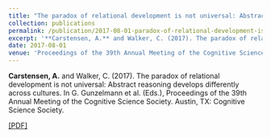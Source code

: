 ```yaml
---
title: "The paradox of relational development is not universal: Abstract reasoning develops differently across cultures"
collection: publications
permalink: /publication/2017-08-01-paradox-of-relational-development-is-not-universal
excerpt: '**Carstensen, A.** and Walker, C. (2017). The paradox of relational development is not universal: Abstract reasoning develops differently across cultures. In G. Gunzelmann et al. (Eds.), Proceedings of the 39th Annual Meeting of the Cognitive Science Society. Austin, TX: Cognitive Science Society. [[PDF]](http://abcarstensen.github.io/files/Carstensen&Walker2017_Paradox-of-relational-development-is-not-universal.pdf)'
date: 2017-08-01
venue: 'Proceedings of the 39th Annual Meeting of the Cognitive Science Society'
---
```

**Carstensen, A.** and Walker, C. (2017). The paradox of relational development is not universal: Abstract reasoning develops differently across cultures. In G. Gunzelmann et al. (Eds.), Proceedings of the 39th Annual Meeting of the Cognitive Science Society. Austin, TX: Cognitive Science Society.

[[PDF]](http://abcarstensen.github.io/files/Carstensen&Walker2017_Paradox-of-relational-development-is-not-universal.pdf)